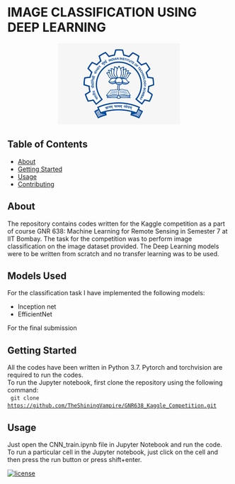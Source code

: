 # IMAGE CLASSIFICATION USING DEEP LEARNING

<center><img src="images/68326206c9d806b037f75062066107e8d1a96e26714ff02167bafa0ae6c01c59.png"></center>


## Table of Contents

- [About](#about)
- [Getting Started](#getting_started)
- [Usage](#usage)
- [Contributing](../CONTRIBUTING.md)

## About <a name = "about"></a>

The repository contains codes written for the Kaggle competition as a part of course GNR 638: Machine Learning for Remote Sensing in Semester 7 at IIT Bombay. The task for the competition was to perform image classification on the image dataset provided. The Deep Learning models were to be written from scratch and no transfer learning was to be used.

## Models Used

For the classification task I have implemented the following models:
 - Inception net
 - EfficientNet

For the final submission 

## Getting Started <a name = "getting_started"></a>

All the codes have been written in Python 3.7. Pytorch and torchvision are required to run the codes.  
To run the Jupyter notebook, first clone the repository using the following command:  
<code>
 git clone https://github.com/TheShiningVampire/GNR638_Kaggle_Competition.git
</code>
## Usage <a name = "usage"></a>

Just open the CNN_train.ipynb file in Jupyter Notebook and run the code. To run a particular cell in the Jupyter notebook, just click on the cell and then press the run button or press shift+enter. 



[![license](https://img.shields.io/github/license/DAVFoundation/captain-n3m0.svg?style=flat-square)](https://github.com/TheShiningVampire/GNR638_Kaggle_Competition/blob/main/LICENSE)
